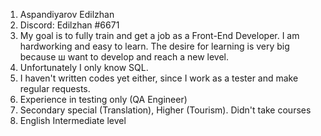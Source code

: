 1. Aspandiyarov Edilzhan
2. Discord: Edilzhan #6671 
3. My goal is to fully train and get a job as a Front-End Developer. 
          I am hardworking and easy to learn. 
          The desire for learning is very big because ш want to develop and reach a new level.
4. Unfortunately I only know SQL.
5. I haven't written codes yet either, since I work as a tester and make regular requests.
6. Experience in testing only (QA Engineer)
7. Secondary special (Translation), Higher (Tourism). Didn't take courses
8. English Intermediate level
